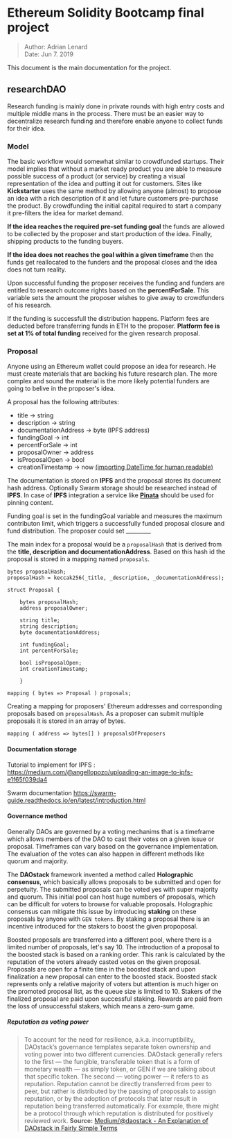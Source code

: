 # Ethereum Solidity Bootcamp final project
>Author: Adrian Lenard  
Date: Jun 7. 2019

This document is the main documentation for the project. 

## researchDAO
Research funding is mainly done in private rounds with high entry costs and multiple middle mans in the process. There must be an easier way to decentralize research funding and therefore enable anyone to collect funds for their idea. 

### Model
The basic workflow would somewhat similar to crowdfunded startups. Their model implies that without a market ready product you are able to measure possible success of a product (or service) by creating a visual representation of the idea and putting it out for customers. Sites like **Kickstarter** uses the same method by allowing anyone (almost) to propose an idea with a rich description of it and let future customers pre-purchase the product. By crowdfunding the initial capital required to start a company it pre-filters the idea for market demand.

**If the idea reaches the required pre-set funding goal** the funds are allowed to be collected by the proposer and start production of the idea. Finally, shipping products to the funding buyers.

**If the idea does not reaches the goal within a given timeframe** then the funds get reallocated to the funders and the proposal closes and the idea does not turn reality. 

Upon successful funding the proposer receives the funding and funders are entitled to research outcome rights based on the **percentForSale**. This variable sets the amount the proposer wishes to give away to crowdfunders of his research.

If the funding is successfull the distribution happens. Platform fees are deducted before transferring funds in ETH to the proposer. **Platform fee is set at 1% of total funding** received for the given research proposal.  

### Proposal
Anyone using an Ethereum wallet could propose an idea for research. He must create materials that are backing his future research plan. The more complex and sound the material is the more likely potential funders are going to belive in the proposer's idea. 

A proposal has the following attributes:
* title -> string
* description -> string
* documentationAddress -> byte (IPFS address)
* fundingGoal -> int
* percentForSale -> int
* proposalOwner -> address
* isProposalOpen -> bool
* creationTimestamp -> now [(importing DateTime for human readable)](https://medium.com/@k3no/making-a-birthday-contract-858fd3f63618)

The documentation is stored on **IPFS** and the proposal stores its document hash address. Optionally Swarm storage should be researched instead of **IPFS**. In case of **IPFS** integration a service like [**Pinata**](https://pinata.cloud/documentation#GettingStarted) should be used for pinning content. 

Funding goal is set in the fundingGoal variable and measures the maximum contributon limit, which triggers a successfully funded proposal closure and fund distribution. The proposer could set _________

The main index for a proposal would be a `proposalHash` that is derived from the **title, description and documentationAddress**. Based on this hash id the proposal is stored in a mapping named `proposals`. 

```
bytes proposalHash;
proposalHash = keccak256(_title, _description, _documentationAddress);

struct Proposal {

    bytes proposalHash;
    address proposalOwner;

    string title;
    string description;
    byte documentationAddress;

    int fundingGoal;
    int percentForSale;

    bool isProposalOpen;
    int creationTimestamp;

    }

mapping ( bytes => Proposal ) proposals;
```

Creating a mapping for proposers' Ethereum addresses and corresponding proposals based on `proposalHash`. As a proposer can submit multiple proposals it is stored in an array of bytes.
```
mapping ( address => bytes[] ) proposalsOfProposers
```

#### Documentation storage

Tutorial to implement for IPFS : https://medium.com/@angellopozo/uploading-an-image-to-ipfs-e1f65f039da4

Swarm documentation
https://swarm-guide.readthedocs.io/en/latest/introduction.html

#### Governance method

Generally DAOs are governed by a voting mechanims that is a timeframe which allows members of the DAO to cast their votes on a given issue or proposal. Timeframes can vary based on the governance implementation. The evaluation of the votes can also happen in different methods like quorum and majority. 

The **DAOstack** framework invented a method called **Holographic consensus**, which basically allows proposals to be submitted and open for perpetuity. The submitted proposals can be voted yes with super majority and quorum. This initial pool can host huge numbers of proposals, which can be difficult for voters to browse for valuable proposals. Holographic consensus can mitigate this issue by introducing **staking** on these proposals by anyone with `GEN tokens`. By staking a proposal there is an incentive introduced for the stakers to boost the given propoposal. 

Boosted proposals are transferred into a different pool, where there is a limited number of proposals, let's say 10. The introduction of a proposal to the boosted stack is based on a ranking order. This rank is calculated by the reputation of the voters already casted votes on the given proposal. Proposals are open for a finite time in the boosted stack and upon finalization a new proposal can enter to the boosted stack. Boosted stack represents only a relative majority of voters but attention is much higer on the promoted proposal list, as the queue size is limited to 10. Stakers of the finalized proposal are paid upon successful staking. Rewards are paid from the loss of unsuccessful stakers, which means a zero-sum game.

##### Reputation as voting power

> To account for the need for resilience, a.k.a. incorruptibility, DAOstack’s governance templates separate token ownership and voting power into two different currencies. DAOstack generally refers to the first — the fungible, transferable token that is a form of monetary wealth — as simply token, or GEN if we are talking about that specific token. The second — voting power — it refers to as reputation. Reputation cannot be directly transferred from peer to peer, but rather is distributed by the passing of proposals to assign reputation, or by the adoption of protocols that later result in reputation being transferred automatically. For example, there might be a protocol through which reputation is distributed for positively reviewed work.
**Source:** [Medium/@daostack - An Explanation of DAOstack in Fairly Simple Terms](https://medium.com/daostack/an-explanation-of-daostack-in-fairly-simple-terms-d0e034739c5a)

